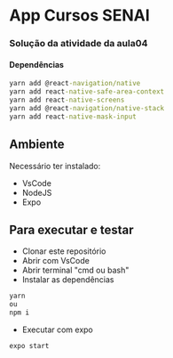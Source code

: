# App Cursos SENAI
### Solução da atividade da aula04

#### Dependências
```cmd
yarn add @react-navigation/native
yarn add react-native-safe-area-context
yarn add react-native-screens
yarn add @react-navigation/native-stack
yarn add react-native-mask-input
```
## Ambiente
Necessário ter instalado:
- VsCode
- NodeJS
- Expo

## Para executar e testar
- Clonar este repositório
- Abrir com VsCode
- Abrir terminal "cmd ou bash"
- Instalar as dependências
```cmd
yarn
ou 
npm i
```
- Executar com expo
```cmd
expo start
```
